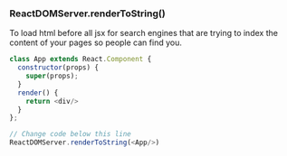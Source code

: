 ### ReactDOMServer.renderToString(<SeoComponent/>)

To load html before all jsx for search engines that are trying to index the content of your pages so people can find you.

```js
class App extends React.Component {
  constructor(props) {
    super(props);
  }
  render() {
    return <div/>
  }
};

// Change code below this line
ReactDOMServer.renderToString(<App/>)
```
